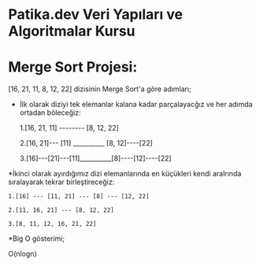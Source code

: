 # Patika.dev Veri Yapıları ve Algoritmalar Kursu

   # Merge Sort Projesi:
   
   [16, 21, 11, 8, 12, 22] dizisinin Merge Sort'a göre adımları;

* İlk olarak diziyi tek elemanlar kalana kadar parçalayacğız ve her adımda ortadan böleceğiz:

    1.[16, 21, 11] -------- [8, 12, 22]
    
    2.[16, 21]--- [11] __________ [8, 12]----[22]
    
    3.[16]---[21]---[11]__________[8]----[12]----[22]
    
 *İkinci olarak ayırdığımız dizi elemanlarında en küçükleri kendi aralrında sıralayarak tekrar birleştireceğiz:
 
    1.[16] --- [11, 21] --- [8] --- [12, 22]
    
    2.[11, 16, 21] --- [8, 12, 22]
    
    3.[8, 11, 12, 16, 21, 22]
    
*Big O gösterimi;

   O(nlogn)
  
